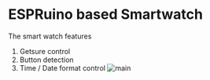 # ESPRuino based Smartwatch

The smart watch features 
1. Getsure control
2. Button detection
3. Time / Date format control
![main](https://github.com/user-attachments/assets/b6841d7c-5287-46a3-9460-f1e92f0cdf8f)

